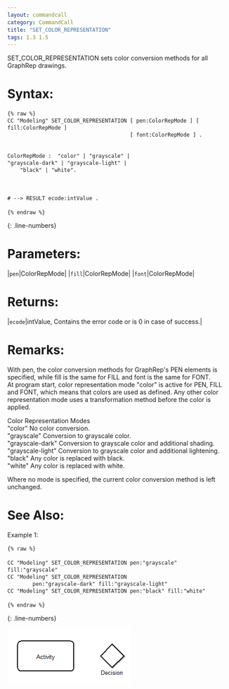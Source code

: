 ```yaml
---
layout: commandcall
category: CommandCall
title: "SET_COLOR_REPRESENTATION"
tags: 1.3 1.5
---
```


SET_COLOR_REPRESENTATION sets color conversion methods for all GraphRep drawings.

# Syntax:  

```adoscript
{% raw %}
CC "Modeling" SET_COLOR_REPRESENTATION [ pen:ColorRepMode ] [ fill:ColorRepMode ]
									   [ font:ColorRepMode ] .


ColorRepMode :	"color" | "grayscale" | 
"grayscale-dark" | "grayscale-light" |
	"black" | "white".



# --> RESULT ecode:intValue .

{% endraw %}
```
{: .line-numbers}

# Parameters:  

|`pen`|ColorRepMode|
|`fill`|ColorRepMode|
|`font`|ColorRepMode|

# Returns:  

|`ecode`|intValue, Contains the error code or is 0 in case of success.|


# Remarks:

With pen, the color conversion methods for GraphRep's PEN elements is specified, while fill is the same for FILL and font is the same for FONT.  
At program start, color representation mode "color" is active for PEN, FILL and FONT, which means that colors are used as defined. Any other color representation mode uses a transformation method before the color is applied.

Color Representation Modes  
"color"	No color conversion.  
"grayscale"	Conversion to grayscale color.  
"grayscale-dark"	Conversion to grayscale color and additional shading.  
"grayscale-light"	Conversion to grayscale color and additional lightening.  
"black"	Any color is replaced with black.  
"white"	Any color is replaced with white.

Where no mode is specified, the current color conversion method is left unchanged.

# See Also:  



Example 1:

```adoscript
{% raw %}

CC "Modeling" SET_COLOR_REPRESENTATION pen:"grayscale" fill:"grayscale"
CC "Modeling" SET_COLOR_REPRESENTATION
        pen:"grayscale-dark" fill:"grayscale-light"
CC "Modeling" SET_COLOR_REPRESENTATION pen:"black" fill:"white"

{% endraw %}
```
{: .line-numbers}

![](/images/SET_COLOR_REPRESENTATION.png)
